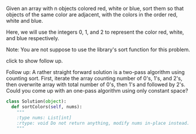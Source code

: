 
Given an array with n objects colored red, white or blue, sort them so that objects of the same color are adjacent, with the colors in the order red, white and blue.



Here, we will use the integers 0, 1, and 2 to represent the color red, white, and blue respectively.



Note:
You are not suppose to use the library's sort function for this problem.


click to show follow up.


Follow up:
A rather straight forward solution is a two-pass algorithm using counting sort.
First, iterate the array counting number of 0's, 1's, and 2's, then overwrite array with total number of 0's, then 1's and followed by 2's.
Could you come up with an one-pass algorithm using only constant space?




```python
class Solution(object):
  def sortColors(self, nums):
    """
    :type nums: List[int]
    :rtype: void Do not return anything, modify nums in-place instead.
    """
```
